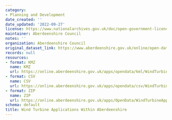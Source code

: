 ```yaml
---
category:
- Planning and Development
date_created: ''
date_updated: '2022-09-27'
license: https://www.nationalarchives.gov.uk/doc/open-government-licence/version/3/
maintainer: Aberdeenshire Council
notes: ''
organization: Aberdeenshire Council
original_dataset_link: https://www.aberdeenshire.gov.uk/online/open-data/
records: null
resources:
- format: KMZ
  name: KMZ
  url: https://online.aberdeenshire.gov.uk/apps/opendata/kml/WindTurbineApplications.kmz
- format: CSV
  name: CSV
  url: https://online.aberdeenshire.gov.uk/apps/opendata/csv/WindTurbineApplications.csv
- format: ZIP
  name: ZIP
  url: https://online.aberdeenshire.gov.uk/apps/OpenData/WindTurbineApplications.zip
schema: default
title: Wind Turbine Applications Within Aberdeenshire
---
```

